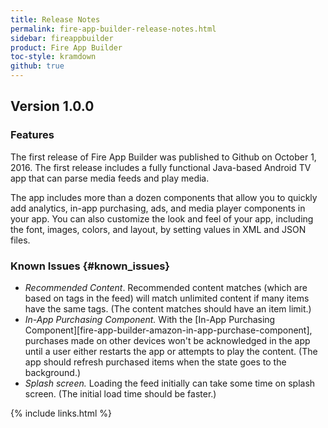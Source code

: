 ```yaml
---
title: Release Notes
permalink: fire-app-builder-release-notes.html
sidebar: fireappbuilder
product: Fire App Builder
toc-style: kramdown
github: true
---
```


## Version 1.0.0

### Features

The first release of Fire App Builder was published to Github on October 1, 2016. The first release includes a fully functional Java-based Android TV app that can parse media feeds and play media.

The app includes more than a dozen components that allow you to quickly add analytics, in-app purchasing, ads, and media player components in your app. You can also customize the look and feel of your app, including the font, images, colors, and layout, by setting values in XML and JSON files.


### Known Issues {#known_issues}

*  *Recommended Content*. Recommended content matches (which are based on tags in the feed) will match unlimited content if many items have the same tags. (The content matches should have an item limit.)
*  *In-App Purchasing Component.* With the [In-App Purchasing Component][fire-app-builder-amazon-in-app-purchase-component], purchases made on other devices won't be acknowledged in the app until a user either restarts the app or attempts to play the content. (The app should refresh purchased items when the state goes to the background.)
*  *Splash screen.* Loading the feed initially can take some time on splash screen. (The initial load time should be faster.)


{% include links.html %}
